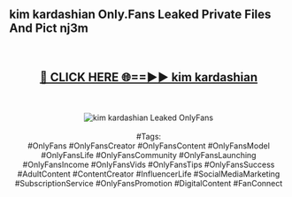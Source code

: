 <h2>kim kardashian Only.Fans Leaked Private Files And Pict nj3m</h2>
<br>
<div align="center">
<h2><a href="https://mediafiles.top/kim_kardashian" rel="nofollow">🔴 CLICK HERE 🌐==►► kim kardashian</a></h2>
<br>
<br>
<a href="https://mediafiles.top/kim_kardashian" rel="nofollow" data-target="animated-image.originalLink"><img src="https://i.ibb.co.com/WyWwxjT/player-gif2.gif" alt="kim kardashian Leaked OnlyFans" style="max-width: 100%; display: inline-block;" data-target="animated-image.originalImage"></a>
<br><br>
#Tags:
<br>
#OnlyFans #OnlyFansCreator #OnlyFansContent #OnlyFansModel #OnlyFansLife #OnlyFansCommunity #OnlyFansLaunching #OnlyFansIncome #OnlyFansVids #OnlyFansTips #OnlyFansSuccess #AdultContent #ContentCreator #InfluencerLife #SocialMediaMarketing #SubscriptionService #OnlyFansPromotion #DigitalContent #FanConnect
</div>
<br>